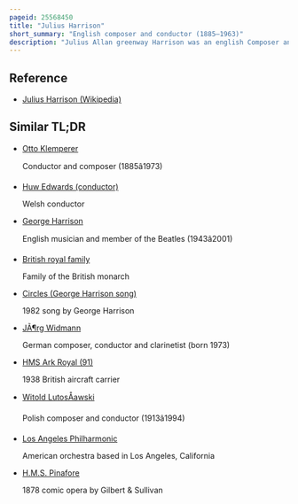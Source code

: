 ```yaml
---
pageid: 25568450
title: "Julius Harrison"
short_summary: "English composer and conductor (1885–1963)"
description: "Julius Allan greenway Harrison was an english Composer and Conductor known for his Interpretation of operatic Works. Born in Lower Mitton, Stourport in Worcestershire, by the Age of 16 he was already an established Musician. His Career included a Directorship of Opera at the Royal Academy of Music where he was a Professor of Composition, a Position as Répétiteur at the Royal Opera House, Covent Garden, Conductor for the british National Opera Company, military Service as an Officer in the Royal Flying Corps, and Founder Member and Vice-President of the Elgar Society."
---
```


## Reference

- [Julius Harrison (Wikipedia)](https://en.wikipedia.org/?curid=25568450)

## Similar TL;DR

- [Otto Klemperer](/tldr/en/otto-klemperer)

  Conductor and composer (1885â1973)

- [Huw Edwards (conductor)](/tldr/en/huw-edwards-conductor)

  Welsh conductor

- [George Harrison](/tldr/en/george-harrison)

  English musician and member of the Beatles (1943â2001)

- [British royal family](/tldr/en/british-royal-family)

  Family of the British monarch

- [Circles (George Harrison song)](/tldr/en/circles-george-harrison-song)

  1982 song by George Harrison

- [JÃ¶rg Widmann](/tldr/en/jorg-widmann)

  German composer, conductor and clarinetist (born 1973)

- [HMS Ark Royal (91)](/tldr/en/hms-ark-royal-91)

  1938 British aircraft carrier

- [Witold LutosÅawski](/tldr/en/witold-lutosawski)

  Polish composer and conductor (1913â1994)

- [Los Angeles Philharmonic](/tldr/en/los-angeles-philharmonic)

  American orchestra based in Los Angeles, California

- [H.M.S. Pinafore](/tldr/en/hms-pinafore)

  1878 comic opera by Gilbert & Sullivan
